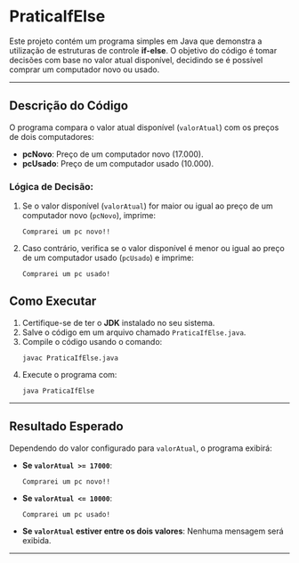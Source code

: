 # PraticaIfElse

Este projeto contém um programa simples em Java que demonstra a utilização de estruturas de controle **if-else**. O objetivo do código é tomar decisões com base no valor atual disponível, decidindo se é possível comprar um computador novo ou usado.

---

## Descrição do Código

O programa compara o valor atual disponível (`valorAtual`) com os preços de dois computadores:

- **pcNovo**: Preço de um computador novo (17.000).
- **pcUsado**: Preço de um computador usado (10.000).

### Lógica de Decisão:
1. Se o valor disponível (`valorAtual`) for maior ou igual ao preço de um computador novo (`pcNovo`), imprime:
   ```
   Comprarei um pc novo!!
   ```

2. Caso contrário, verifica se o valor disponível é menor ou igual ao preço de um computador usado (`pcUsado`) e imprime:
   ```
   Comprarei um pc usado!
   ```


## Como Executar

1. Certifique-se de ter o **JDK** instalado no seu sistema.
2. Salve o código em um arquivo chamado `PraticaIfElse.java`.
3. Compile o código usando o comando:
   ```
   javac PraticaIfElse.java
   ```
4. Execute o programa com:
   ```
   java PraticaIfElse
   ```

---

## Resultado Esperado

Dependendo do valor configurado para `valorAtual`, o programa exibirá:

- **Se `valorAtual >= 17000`**:
  ```
  Comprarei um pc novo!!
  ```

- **Se `valorAtual <= 10000`**:
  ```
  Comprarei um pc usado!
  ```

- **Se `valorAtual` estiver entre os dois valores**:
  Nenhuma mensagem será exibida.

---

